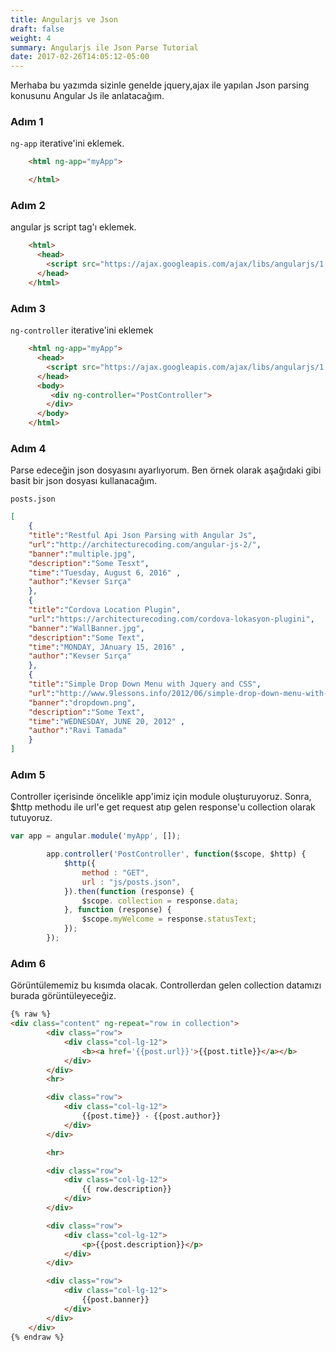 ```yaml
---
title: Angularjs ve Json
draft: false
weight: 4
summary: Angularjs ile Json Parse Tutorial
date: 2017-02-26T14:05:12-05:00
---
```

Merhaba bu yazımda sizinle genelde jquery,ajax ile yapılan Json parsing konusunu Angular Js ile anlatacağım.

<h3>Adım 1</h3>

<code>ng-app</code> iterative'ini eklemek.

```html
    <html ng-app="myApp">

    </html>
```
<h3>Adım 2</h3>

angular js script tag'ı eklemek.


```html
    <html>
      <head>
        <script src="https://ajax.googleapis.com/ajax/libs/angularjs/1.4.8/angular.min.js"></script>
      </head>
    </html>
```

<h3>Adım 3</h3>

<code>ng-controller</code> iterative'ini eklemek

```html
    <html ng-app="myApp">
      <head>
        <script src="https://ajax.googleapis.com/ajax/libs/angularjs/1.4.8/angular.min.js"></script>
      </head>
      <body>
         <div ng-controller="PostController">
        </div>
      </body>
    </html>
```
<h3>Adım 4</h3>

Parse edeceğin json dosyasını ayarlıyorum. Ben örnek olarak aşağıdaki gibi basit bir json dosyası kullanacağım.

<code>posts.json</code><br>


```json
[
	{
	"title":"Restful Api Json Parsing with Angular Js",
	"url":"http://architecturecoding.com/angular-js-2/",
	"banner":"multiple.jpg",
	"description":"Some Tesxt",
	"time":"Tuesday, August 6, 2016" ,
	"author":"Kevser Sırça"
	},
	{
	"title":"Cordova Location Plugin",
	"url":"https://architecturecoding.com/cordova-lokasyon-plugini",
	"banner":"WallBanner.jpg",
	"description":"Some Text",
	"time":"MONDAY, JAnuary 15, 2016" ,
	"author":"Kevser Sırça"
	},
	{
	"title":"Simple Drop Down Menu with Jquery and CSS",
	"url":"http://www.9lessons.info/2012/06/simple-drop-down-menu-with-jquery-and.html",
	"banner":"dropdown.png",
	"description":"Some Text",
	"time":"WEDNESDAY, JUNE 20, 2012" ,
	"author":"Ravi Tamada"
	}
]
```

<h3>Adım 5</h3>

Controller içerisinde öncelikle app'imiz için module oluşturuyoruz. Sonra, $http methodu ile url'e get request atıp gelen response'u collection olarak tutuyoruz.


```js
var app = angular.module('myApp', []);

		app.controller('PostController', function($scope, $http) {
		    $http({
		        method : "GET",
		        url : "js/posts.json",
		    }).then(function (response) {
		        $scope.	collection = response.data;
		    }, function (response) {
		        $scope.myWelcome = response.statusText;
		    });
		});


```



<h3>Adım 6</h3>

Görüntülememiz bu kısımda olacak. Controllerdan gelen collection datamızı burada görüntüleyeceğiz.

```html
{% raw %}
<div class="content" ng-repeat="row in collection">
		<div class="row">
			<div class="col-lg-12">
				<b><a href='{{post.url}}'>{{post.title}}</a></b>
			</div>
		</div>
		<hr>

		<div class="row">
			<div class="col-lg-12">
				{{post.time}} - {{post.author}}
			</div>
		</div>

		<hr>

		<div class="row">
			<div class="col-lg-12">
				{{ row.description}}
			</div>
		</div>

		<div class="row">
			<div class="col-lg-12">
				<p>{{post.description}}</p>
			</div>
		</div>

		<div class="row">
			<div class="col-lg-12">
				{{post.banner}}
			</div>
		</div>
	</div>
{% endraw %}
```
